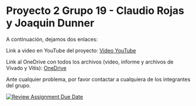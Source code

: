 # Proyecto 2 Grupo 19 - Claudio Rojas y Joaquin Dunner

A continuación, dejamos dos enlaces:

Link a video en YouTube del proyecto: [Video YouTube](https://youtu.be/2YREKfE4-dU)

Link al OneDrive con todos los archivos (video, informe y archivos de Vivado y Vitis): [OneDrive](https://uccl0-my.sharepoint.com/:f:/g/personal/carojas28_uc_cl/Eme8MW3IZWZAhLMf3cZN4OYB7LlOOw7-cQFye7TkfTGS_g?e=0O8fen)

Ante cualquier problema, por favor contactar a cualquiera de los integrantes del grupo.

[![Review Assignment Due Date](https://classroom.github.com/assets/deadline-readme-button-24ddc0f5d75046c5622901739e7c5dd533143b0c8e959d652212380cedb1ea36.svg)](https://classroom.github.com/a/B7BZOd9P)
